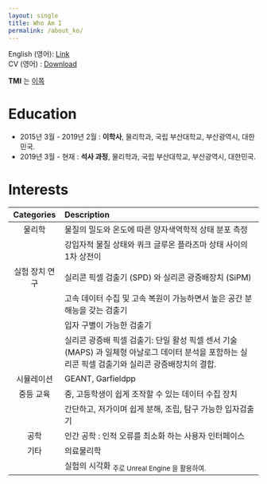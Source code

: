 ```yaml
---
layout: single
title: Who Am I
permalink: /about_ko/
---
```


English (영어): [Link](/about)  
CV (영어) : [Download](/assets/files/MKWON_CV.pdf)

**TMI** 는 [이쪽](/about_ko-tmi)

# Education

- 2015년 3월 - 2019년 2월 : __이학사__, 물리학과, 국립 부산대학교, 부산광역시, 대한민국.  
- 2019년 3월 - 현재 : __석사 과정__, 물리학과, 국립 부산대학교, 부산광역시, 대한민국.

# Interests
<!-- * Physics
  * Exploring QCD phase diagram
  * 1st order phase transition between hadronic matter and quark gluon plasma
* Experiment
  * Silicon Pixel Detector (SPD) and Silicon Photomultiplier (SiPM)
  * Detector with ultra-fast data-taking, recovering with high granularity
  * PIDable SPD (PID: Paricle Identification)
  * SiPPMD (Silicon Pixel Photomultiplied Detector): combining SPD and SiPM with MAPS technology for on-chip analogue data processing
* Simulation
  * GEANT
* Secondary Education
  * Easily accessible data-taking device for student
  * Simple, cheap, easily hackable particle detector -->

| Categories | Description |
| :---: | :--- |
| 물리학      | 물질의 밀도와 온도에 따른 양자색역학적 상태 분포 측정 |
|            | 강입자적 물질 상태와 쿼크 글루온 플라즈마 상태 사이의 1차 상전이 |
| 실험 장치 연구 | 실리콘 픽셀 검출기 (SPD) 와 실리콘 광증배장치 (SiPM) |
|            | 고속 데이터 수집 및 고속 복원이 가능하면서 높은 공간 분해능을 갖는 검출기 |
|            | 입자 구별이 가능한 검출기 |
|            | 실리콘 광증배 픽셀 검출기: 단일 활성 픽셀 센서 기술 (MAPS) 과 일체형 아날로그 데이터 분석을 포함하는 실리콘 픽셀 검출기와 실리콘 광증배장치의 결합. |
| 시뮬레이션 | GEANT, Garfieldpp  |
| 중등 교육 | 중, 고등학생이 쉽게 조작할 수 있는 데이터 수집 장치 |
|         | 간단하고, 저가이며 쉽게 분해, 조립, 탐구 가능한 입자검출기 |
| 공학 | 인간 공학 : 인적 오류를 최소화 하는 사용자 인터페이스 |
| 기타 | 의료물리학 |
|     | 실험의 시각화 <sub> 주로 Unreal Engine 을 활용하여. </sub>
